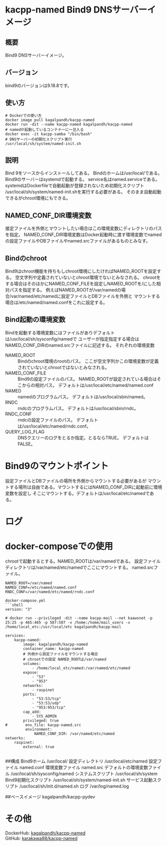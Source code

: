 # kacpp-named Bind9 DNSサーバーイメージ

## 概要
Bind9 DNSサーバーイメージ。


## バージョン
bind9のバージョンは9.18.8です。

## 使い方
```shell
# Dockerでの使い方
docker image pull kagalpandh/kacpp-named
docker run -dit --name kacpp-named kagalpandh/kacpp-named
# namedが起動しているコンテナーに一旦入る
docker exec -it kacpp-samba "/bin/bash"
# DNSサーバーの初期化スクリプト実行
/usr/local/sh/system/named-init.sh
```

## 説明
Bind 9をソースからインストールしてある。
Bindのホームは/usr/local/である。
Bind9のサーバーはsystemdで起動する。
service名はnamed.serviceである。
systemdはDockerfileで自動起動が登録されないため初期化スクリプト
/usr/local/sh/system/named-init.shを実行する必要がある。
そのまま自動起動できるがchroot環境にもできる。

## NAMED_CONF_DIR環境変数
接定ファイルを外側とマウントしたい場合はこの環境変数にディレクトリのパスを指定。
NAMED_CONF_DIR環境変数はDocker起動時に渡す環境変数でnamedの設定ファイルやDBファイルやnamed.srcファイルがあるものとみなす。

## Bindのchroot
Bind9はchroot機能を持ちもしchroot環境にしたければNAMED_ROOTを設定する。
空文字列や定義されていないとchroot環境でないとみなされる。
chrootをする場合はそのほかにNAMED_CONF_FILEを設定しNAMED_ROOTを/にした相対パスを指定する。
例えばNAMED_ROOTが/var/namedの場合/var/named/etc/namedに設定ファイルとDBファイルを外側と
マウントする場合は/etc/named/named.confをこれに設定する。

## Bind起動の環境変数
Bindを起動する環境変数にはファイルがありデフォルトは/usr/local/sh/sysconfig/namedで
ユーザーが指定指定する場合はNAMED_CONF_DIRのnamed.srcファイルに記述する。
それぞれの環境変数
<dl>
    <dt>NAMED_ROOT</dt>
    <dd>
        Bindのchroot環境のrootのパス。
        ここが空文字列かこの環境変数が定義されていないとchrootではないとみなされる。
    </dd>
    <dt>NAMED_CONF_FILE</dt>
    <dd>
        Bind9の設定ファイルのパス。
        NAMED_ROOTが設定されている場合はそこからの相対パス。
        デフォルトは/usr/local/etc/named/named.conf
    </dd>
    <dt>NAMED</dt>
    <dd>
        namedのプログラムパス。
        デフォルトは/usr/local/sbin/named。
    </dd>
    <dt>RNDC</dt>
    <dd>
        rndcのプログラムパス。
        デフォルトは/usr/local/sbin/rndc。
    </dd>
    <dt>RNDC_CONF</dt>
    <dd>
        rndcの設定ファイルのパス。
        デフォルトは/usr/local/etc/named/rndc.conf。
    </dd>
    <dt>QUERY_LOG_FLAG</dt>
    <dd>
        DNSクエリーのログをとるか指定。とるならTRUE。
        デフォルトはFALSE。
    </dd>
</dl>

# Bind9のマウントポイント
設定ファイルとDBファイルの場所を外側からマウントする必要があるが
マウントする場所は自由である。マウントするにはNAMED_CONF_DIRに起動前に環境変数を設定し
そこにマウントする。デフォルトは/usr/local/etc/namedである。

# ログ

# docker-composeでの使用
chrootで起動するとする。NAMED_ROOTは/var/namedである。
設定ファイルディレクトリは/var/named/etc/namedでここにマウントする。
named.srcファイル。
```shell
NAMED_ROOT=/var/named
NAMED_CONF=/etc/named/named.conf
RNDC_CONF=/var/named/etc/named/rndc.conf

docker-compose.yml
```shell
version: "3"

# docker run --privileged -dit --name kacpp-mail --net kaawsnet -p 25:25 -p 465:465 -p 587:587 -v /home:/home/mail_users -v /home/local_etc:/usr/local/etc kagalpandh/kacpp-mail

services:
    kacpp-named:
        image: kagalpandh/kacpp-named
        container_name: kacpp-named
        # 外側から設定ファイルをマウントする場合
        # chrootでの設定 NAMED_ROOTは/var/named
        volumes:
            - /home/local_etc/named:/var/named/etc/named
        expose:
            - "53"
            - "953"
        networks:
            - raspinet
        ports:
            - "53:53/tcp"
            - "53:53/udp"
            - "953:953/tcp"
        cap_add:
            - SYS_ADMIN
        privileged: true
#        env_file: kacpp-named.src
         environment:
             NAMED_CONF_DIR: /var/named/etc/named
networks:
    raspinet:
        external: true


```

##構成
Bind9ホーム         /usr/local/
設定ディレクトリ    /usr/local/etc/named
    設定ファイル        named.conf
    環境変数ファイル    named.src
デフォルトの環境変数ファイル    /usr/local/sh/sysconfig/named
システムスクリプト  /usr/local/sh/system
Bind9初期化スクリプト           /usr/local/sh/system/named-init.sh
サービス起動スクリプト  /usr/local/sh/init.d/named.sh
ログ                /var/log/named.log

##ベースイメージ
kagalpandh/kacpp-pydev

# その他
DockerHub: [kagalpandh/kacpp-named](https://hub.docker.com/repository/docker/kagalpandh/kacpp-named)<br />
GitHub: [karakawa88/kacpp-named](https://github.com/karakawa88/kacpp-named)

